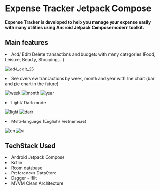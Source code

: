 # Expense Tracker Jetpack Compose
#### Expense Tracker is developed to help you manage your expense easily with many utilities using Android Jetpack Compose modern toolkit.

## Main features

<li>Add/ Edit/ Delete transactions and budgets with many categories (Food, Leisure, Beauty, Shopping,...)</li>

![add_edit_25](https://github.com/ltkien0105/expense_tracker/assets/83855013/d76d2c87-59d8-41a5-965e-475cc9bc87a3)

<li>See overview transactions by week, month and year with line chart (bar and pie chart in the future)</li>

![week](https://github.com/ltkien0105/expense_tracker/assets/83855013/2ab055f3-c2fb-4ed2-ac70-32bc268fa7ea) ![month](https://github.com/ltkien0105/expense_tracker/assets/83855013/2b407c3e-f467-46ca-bdd2-ce7f8793ae29) ![year](https://github.com/ltkien0105/expense_tracker/assets/83855013/6dd3c04d-a4a3-4df2-acef-acda63443f02)

<li>Light/ Dark mode</li>

![light](https://github.com/ltkien0105/expense_tracker/assets/83855013/f44d8caf-764b-4f4c-8dc1-16b96dfcb0d8) ![dark](https://github.com/ltkien0105/expense_tracker/assets/83855013/24cd73cf-ccc0-45ac-b203-247fcd514b60)

<li>Multi-language (English/ Vietnamese)</li>

![en](https://github.com/ltkien0105/expense_tracker/assets/83855013/8256eb05-e49e-4812-b3c4-84bbc5756271) ![vi](https://github.com/ltkien0105/expense_tracker/assets/83855013/803623a4-c948-4da3-bc80-68c76b7dbfea)

## TechStack Used

<li>Android Jetpack Compose</li>
<li>Kotlin</li>
<li>Room database</li>
<li>Preferences DataStore</li>
<li>Dagger - Hilt</li>
<li>MVVM Clean Architecture</li>
